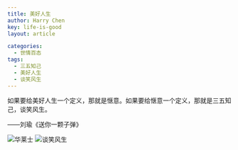 ```yaml
---
title: 美好人生
author: Harry Chen
key: life-is-good
layout: article

categories:
  - 世情百态
tags:
  - 三五知己
  - 美好人生
  - 谈笑风生
---
```


  如果要给美好人生一个定义，那就是惬意。如果要给惬意一个定义，那就是三五知己，谈笑风生。

  ——刘瑜《送你一颗子弹》

![华莱士][1] ![谈笑风生][2]

   [1]: http://www.roybit.com/wp-content/uploads/2011/08/images_thumb.jpg (华莱士)
   [2]: http://www.roybit.com/wp-content/uploads/2011/08/images1_thumb.jpg (谈笑风生)
